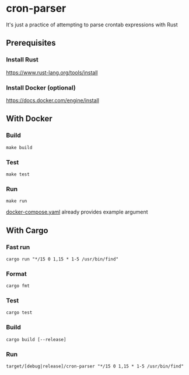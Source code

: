 # cron-parser

It's just a practice of attempting to parse crontab expressions with Rust

## Prerequisites

### Install Rust
https://www.rust-lang.org/tools/install

### Install Docker (optional)
https://docs.docker.com/engine/install

## With Docker

### Build
`make build`

### Test
`make test`

### Run
`make run`

[docker-compose.yaml](./docker-compose.yaml) already provides example argument
## With Cargo

### Fast run
`cargo run "*/15 0 1,15 * 1-5 /usr/bin/find"`

### Format
`cargo fmt`

### Test
`cargo test`

### Build
`cargo build [--release]`

### Run
`target/[debug|release]/cron-parser "*/15 0 1,15 * 1-5 /usr/bin/find"`

